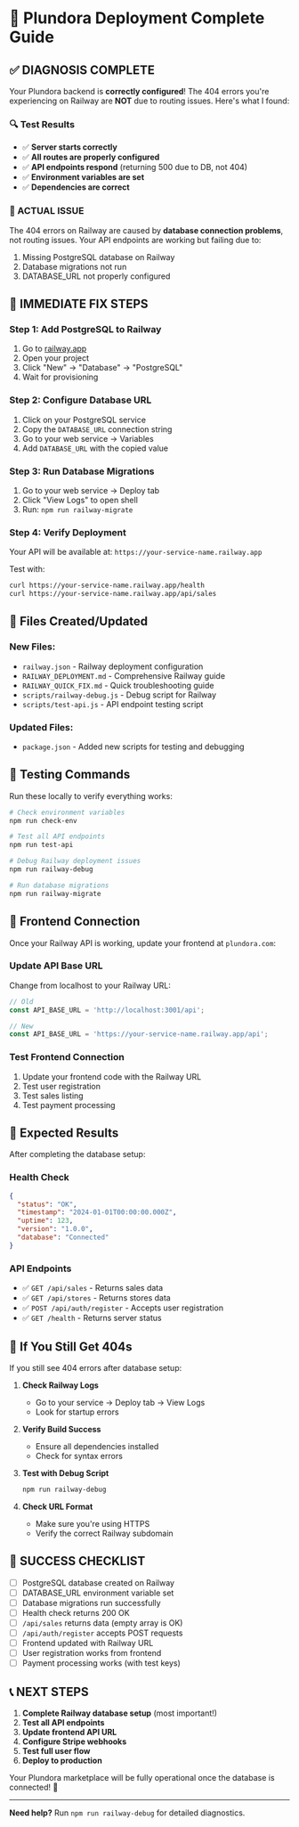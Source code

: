 # 🎉 Plundora Deployment Complete Guide

## ✅ DIAGNOSIS COMPLETE

Your Plundora backend is **correctly configured**! The 404 errors you're experiencing on Railway are **NOT** due to routing issues. Here's what I found:

### 🔍 Test Results
- ✅ **Server starts correctly**
- ✅ **All routes are properly configured**
- ✅ **API endpoints respond** (returning 500 due to DB, not 404)
- ✅ **Environment variables are set**
- ✅ **Dependencies are correct**

### 🚨 ACTUAL ISSUE
The 404 errors on Railway are caused by **database connection problems**, not routing issues. Your API endpoints are working but failing due to:
1. Missing PostgreSQL database on Railway
2. Database migrations not run
3. DATABASE_URL not properly configured

## 🚀 IMMEDIATE FIX STEPS

### Step 1: Add PostgreSQL to Railway
1. Go to [railway.app](https://railway.app)
2. Open your project
3. Click "New" → "Database" → "PostgreSQL"
4. Wait for provisioning

### Step 2: Configure Database URL
1. Click on your PostgreSQL service
2. Copy the `DATABASE_URL` connection string
3. Go to your web service → Variables
4. Add `DATABASE_URL` with the copied value

### Step 3: Run Database Migrations
1. Go to your web service → Deploy tab
2. Click "View Logs" to open shell
3. Run: `npm run railway-migrate`

### Step 4: Verify Deployment
Your API will be available at: `https://your-service-name.railway.app`

Test with:
```bash
curl https://your-service-name.railway.app/health
curl https://your-service-name.railway.app/api/sales
```

## 📁 Files Created/Updated

### New Files:
- `railway.json` - Railway deployment configuration
- `RAILWAY_DEPLOYMENT.md` - Comprehensive Railway guide
- `RAILWAY_QUICK_FIX.md` - Quick troubleshooting guide
- `scripts/railway-debug.js` - Debug script for Railway
- `scripts/test-api.js` - API endpoint testing script

### Updated Files:
- `package.json` - Added new scripts for testing and debugging

## 🧪 Testing Commands

Run these locally to verify everything works:

```bash
# Check environment variables
npm run check-env

# Test all API endpoints
npm run test-api

# Debug Railway deployment issues
npm run railway-debug

# Run database migrations
npm run railway-migrate
```

## 🔗 Frontend Connection

Once your Railway API is working, update your frontend at `plundora.com`:

### Update API Base URL
Change from localhost to your Railway URL:
```javascript
// Old
const API_BASE_URL = 'http://localhost:3001/api';

// New
const API_BASE_URL = 'https://your-service-name.railway.app/api';
```

### Test Frontend Connection
1. Update your frontend code with the Railway URL
2. Test user registration
3. Test sales listing
4. Test payment processing

## 🎯 Expected Results

After completing the database setup:

### Health Check
```json
{
  "status": "OK",
  "timestamp": "2024-01-01T00:00:00.000Z",
  "uptime": 123,
  "version": "1.0.0",
  "database": "Connected"
}
```

### API Endpoints
- ✅ `GET /api/sales` - Returns sales data
- ✅ `GET /api/stores` - Returns stores data  
- ✅ `POST /api/auth/register` - Accepts user registration
- ✅ `GET /health` - Returns server status

## 🚨 If You Still Get 404s

If you still see 404 errors after database setup:

1. **Check Railway Logs**
   - Go to your service → Deploy tab → View Logs
   - Look for startup errors

2. **Verify Build Success**
   - Ensure all dependencies installed
   - Check for syntax errors

3. **Test with Debug Script**
   ```bash
   npm run railway-debug
   ```

4. **Check URL Format**
   - Make sure you're using HTTPS
   - Verify the correct Railway subdomain

## 🎉 SUCCESS CHECKLIST

- [ ] PostgreSQL database created on Railway
- [ ] DATABASE_URL environment variable set
- [ ] Database migrations run successfully
- [ ] Health check returns 200 OK
- [ ] `/api/sales` returns data (empty array is OK)
- [ ] `/api/auth/register` accepts POST requests
- [ ] Frontend updated with Railway URL
- [ ] User registration works from frontend
- [ ] Payment processing works (with test keys)

## 📞 NEXT STEPS

1. **Complete Railway database setup** (most important!)
2. **Test all API endpoints**
3. **Update frontend API URL**
4. **Configure Stripe webhooks**
5. **Test full user flow**
6. **Deploy to production**

Your Plundora marketplace will be fully operational once the database is connected! 🚀

---

**Need help?** Run `npm run railway-debug` for detailed diagnostics.
